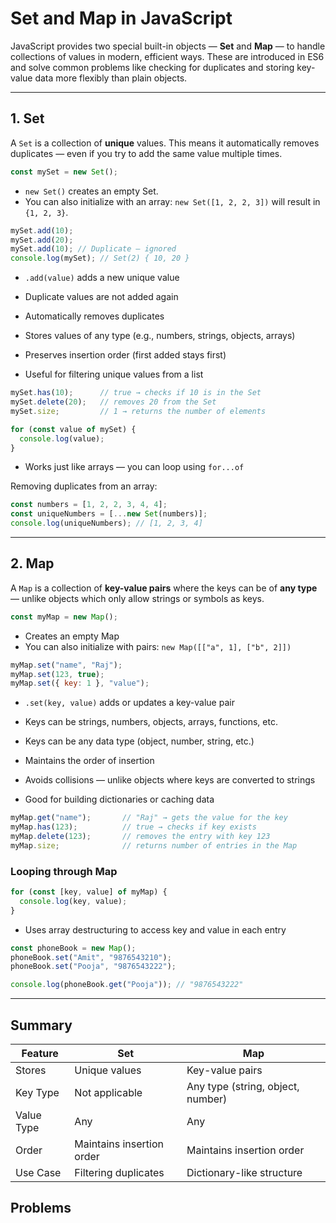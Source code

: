 # Set and Map in JavaScript

JavaScript provides two special built-in objects — **Set** and **Map** — to handle collections of values in modern, efficient ways. These are introduced in ES6 and solve common problems like checking for duplicates and storing key-value data more flexibly than plain objects.

---

## 1. Set

A `Set` is a collection of **unique** values. This means it automatically removes duplicates — even if you try to add the same value multiple times.

```js
const mySet = new Set();
```

* `new Set()` creates an empty Set.
* You can also initialize with an array: `new Set([1, 2, 2, 3])` will result in `{1, 2, 3}`.

```js
mySet.add(10);
mySet.add(20);
mySet.add(10); // Duplicate — ignored
console.log(mySet); // Set(2) { 10, 20 }
```

* `.add(value)` adds a new unique value
* Duplicate values are not added again

* Automatically removes duplicates
* Stores values of any type (e.g., numbers, strings, objects, arrays)
* Preserves insertion order (first added stays first)
* Useful for filtering unique values from a list

```js
mySet.has(10);      // true → checks if 10 is in the Set
mySet.delete(20);   // removes 20 from the Set
mySet.size;         // 1 → returns the number of elements
```

```js
for (const value of mySet) {
  console.log(value);
}
```

* Works just like arrays — you can loop using `for...of`

Removing duplicates from an array:

```js
const numbers = [1, 2, 2, 3, 4, 4];
const uniqueNumbers = [...new Set(numbers)];
console.log(uniqueNumbers); // [1, 2, 3, 4]
```

---

## 2. Map

A `Map` is a collection of **key-value pairs** where the keys can be of **any type** — unlike objects which only allow strings or symbols as keys.

```js
const myMap = new Map();
```

* Creates an empty Map
* You can also initialize with pairs: `new Map([["a", 1], ["b", 2]])`

```js
myMap.set("name", "Raj");
myMap.set(123, true);
myMap.set({ key: 1 }, "value");
```

* `.set(key, value)` adds or updates a key-value pair
* Keys can be strings, numbers, objects, arrays, functions, etc.

* Keys can be any data type (object, number, string, etc.)
* Maintains the order of insertion
* Avoids collisions — unlike objects where keys are converted to strings
* Good for building dictionaries or caching data

```js
myMap.get("name");       // "Raj" → gets the value for the key
myMap.has(123);          // true → checks if key exists
myMap.delete(123);       // removes the entry with key 123
myMap.size;              // returns number of entries in the Map
```

### Looping through Map

```js
for (const [key, value] of myMap) {
  console.log(key, value);
}
```

* Uses array destructuring to access key and value in each entry

```js
const phoneBook = new Map();
phoneBook.set("Amit", "9876543210");
phoneBook.set("Pooja", "9876543222");

console.log(phoneBook.get("Pooja")); // "9876543222"
```

---

## Summary

| Feature    | Set                       | Map                               |
| ---------- | ------------------------- | --------------------------------- |
| Stores     | Unique values             | Key-value pairs                   |
| Key Type   | Not applicable            | Any type (string, object, number) |
| Value Type | Any                       | Any                               |
| Order      | Maintains insertion order | Maintains insertion order         |
| Use Case   | Filtering duplicates      | Dictionary-like structure         |

## Problems

